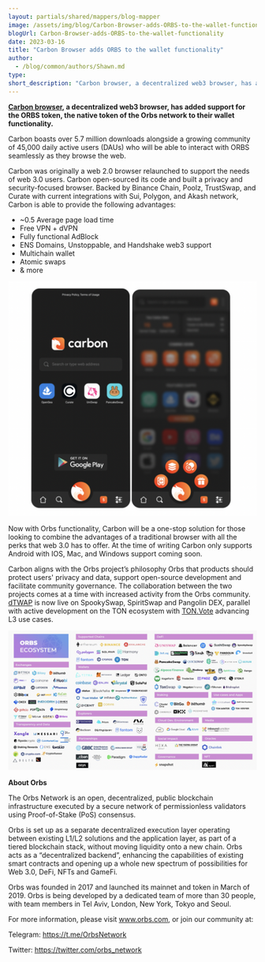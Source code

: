 ```yaml
---
layout: partials/shared/mappers/blog-mapper
image: /assets/img/blog/Carbon-Browser-adds-ORBS-to-the-wallet-functionality/bg.jpg
blogUrl: Carbon-Browser-adds-ORBS-to-the-wallet-functionality
date: 2023-03-16
title: "Carbon Browser adds ORBS to the wallet functionality" 
author:
  - /blog/common/authors/Shawn.md
type:
short_description: "Carbon browser, a decentralized web3 browser, has added support for the ORBS token, the native token of the Orbs network to their wallet functionality."
---
```


**[Carbon browser](https://carbon.website/), a decentralized web3 browser, has added support for the ORBS token, the native token of the Orbs network to their wallet functionality.** 

Carbon boasts over 5.7 million downloads alongside a growing community of 45,000 daily active users (DAUs) who will be able to interact with ORBS seamlessly as they browse the web.  

Carbon was originally a web 2.0 browser relaunched to support the needs of web 3.0 users. Carbon open-sourced its code and built a privacy and security-focused browser. Backed by Binance Chain, Poolz, TrustSwap, and Curate with current integrations with Sui, Polygon, and Akash network, Carbon is able to provide the following advantages: 

- ~0.5 Average page load time
- Free VPN + dVPN
- Fully functional AdBlock
- ENS Domains, Unstoppable, and Handshake web3 support
- Multichain wallet
- Atomic swaps
-  & more 

![screenshot](/assets/img/blog/Carbon-Browser-adds-ORBS-to-the-wallet-functionality/image1.png)


Now with Orbs functionality, Carbon will be a one-stop solution for those looking to combine the advantages of a traditional browser with all the perks that web 3.0 has to offer. At the time of writing Carbon only supports Android with IOS, Mac, and Windows support coming soon. 

Carbon aligns with the Orbs project’s philosophy Orbs that products should protect users' privacy and data, support open-source development and facilitate community governance. The collaboration between the two projects comes at a time with increased activity from the Orbs community. [dTWAP](https://www.orbs.com/dtwap/) is now live on SpookySwap, SpiritSwap and Pangolin DEX, parallel with active development on the TON ecosystem with [TON.Vote](https://ton.vote/) advancing L3 use cases. 

![ecosystem](/assets/img/blog/Carbon-Browser-adds-ORBS-to-the-wallet-functionality/image2.png)


<div class='line-separator'> </div>


**About Orbs** 

The Orbs Network is an open, decentralized, public blockchain infrastructure executed by a secure network of permissionless validators using Proof-of-Stake (PoS) consensus. 

Orbs is set up as a separate decentralized execution layer operating between existing L1/L2 solutions and the application layer, as part of a tiered blockchain stack, without moving liquidity onto a new chain. Orbs acts as a “decentralized backend”, enhancing the capabilities of existing smart contracts and opening up a whole new spectrum of possibilities for Web 3.0, DeFi, NFTs and GameFi. 

Orbs was founded in 2017 and launched its mainnet and token in March of 2019. Orbs is being developed by a dedicated team of more than 30 people, with team members in Tel Aviv, London, New York, Tokyo and Seoul. 

For more information, please visit www.orbs.com, or join our community at: 

Telegram: https://t.me/OrbsNetwork 

Twitter: https://twitter.com/orbs_network  









